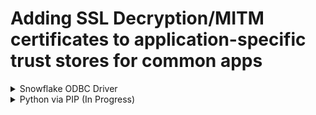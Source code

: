 # Adding SSL Decryption/MITM certificates to application-specific trust stores for common apps
<details>
<summary>Snowflake ODBC Driver</summary>
Replace the PEM file under C:\Program Files\Snowflake ODBC Driver\etc with your custom CA PEM file.

* Ensure that you specify the full path to the Android Studio Keystore.

* In later versions of Android Studio (Android Studio version 2024.1.1 Patch 1 or later), the JRE directory might not be present; use the JBR directory instead.
</details>
<details>
<summary>Python via PIP (In Progress)</summary> Python
<details>
<summary>MacOS/Linux</summary>

1) Create a directory to host the CA Cert Bundle.  Move the cert bundle to that location
> mkdir ~/ca_certs
> mv ~/Downloads/custom-ca-bundle.pem ~/ca_certs
2) Add cert bundle to python to trust the cert chain

> pip config set global.cert ~/ca_certs
</details>
<details>
<summary>Windows</summary>
 
1) Create a new directory and move the bundle to C:\ drive.
 
2) Add certificate bundle to python trust store (command below via Powershell)
> mv $env:HOMEPATH\Downloads\custom-ca-bundle.pem $env:APPDATA

> pip config set global.cert $env:APPDATA\custom-ca-bundle.pem 
</details>
</details>
